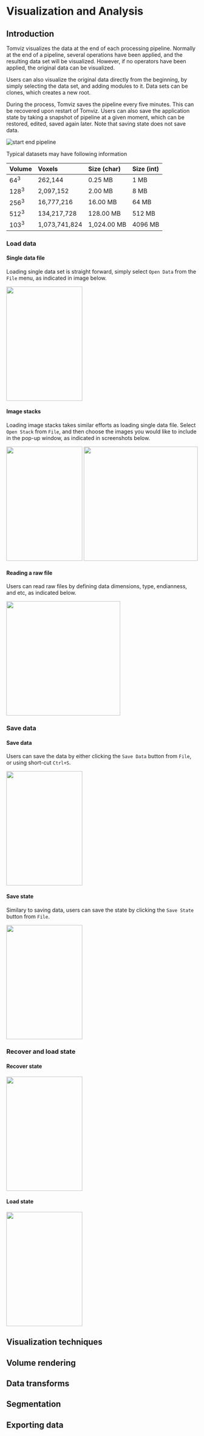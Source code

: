 # Visualization and Analysis

## Introduction

Tomviz visualizes the data at the end of each processing pipeline. Normally at the end of a pipeline, several operations have been applied, and the resulting data set will be visualized. However, if no operators have been applied, the original data can be visualized.

Users can also visualize the original data directly from the beginning, by simply selecting the data set, and adding modules to it. Data sets can be clones, which creates a new root.

During the process, Tomviz saves the pipeline every five minutes. This can be recovered upon restart of Tomviz. Users can also save the application state by taking a snapshot of pipeline at a given moment, which can be restored, edited, saved again later. Note that saving state does not save data.

![start end pipeline](img/tomviz_start_end_pipeline.png)

Typical datasets may have following information

| Volume          | Voxels        | Size (char) | Size (int) |
|  :---           |  :---         |    :---     | :---       |
| 64<sup>3</sup>  | 262,144       | 0.25 MB     | 1 MB       |
| 128<sup>3</sup> | 2,097,152     | 2.00 MB     | 8 MB       |
| 256<sup>3</sup> | 16,777,216    | 16.00 MB    | 64 MB      |
| 512<sup>3</sup> | 134,217,728   | 128.00 MB   | 512 MB     |
| 103<sup>3</sup> | 1,073,741,824 | 1,024.00 MB | 4096 MB    |

### Load data

#### Single data file

Loading single data set is straight forward, simply select ```Open Data``` from the ```File``` menu, as indicated in image below.

<img src="img/tomviz_open_data.png" width="200" height="300">

#### Image stacks

Loading image stacks takes similar efforts as loading single data file. Select ```Open Stack``` from ```File```, and then choose the images you would like to include in the pop-up window, as indicated in screenshots below.

<img src="img/tomviz_open_stack.png" width="200" height="300">

<img src="img/tomviz_stack_dialog.png" height="300">

#### Reading a raw file

Users can read raw files by defining data dimensions, type, endianness, and etc, as indicated below.

<img src="img/raw_reader.png" height="300">

### Save data

#### Save data

Users can save the data by either clicking the ```Save Data``` button from ```File```, or using short-cut ```Ctrl+S```.

<img src="img/tomviz_save_data.png" width="200" height="300">

#### Save state

Similary to saving data, users can save the state by clicking the ```Save State``` button from ```File```.

<img src="img/tomviz_save_state.png" width="200" height="300">

### Recover and load state

#### Recover state

<img src="img/tomviz_recover.png" width="200" height="300">

#### Load state

<img src="img/tomviz_load_state.png" width="200" height="300">

## Visualization techniques

## Volume rendering

## Data transforms

## Segmentation

## Exporting data
